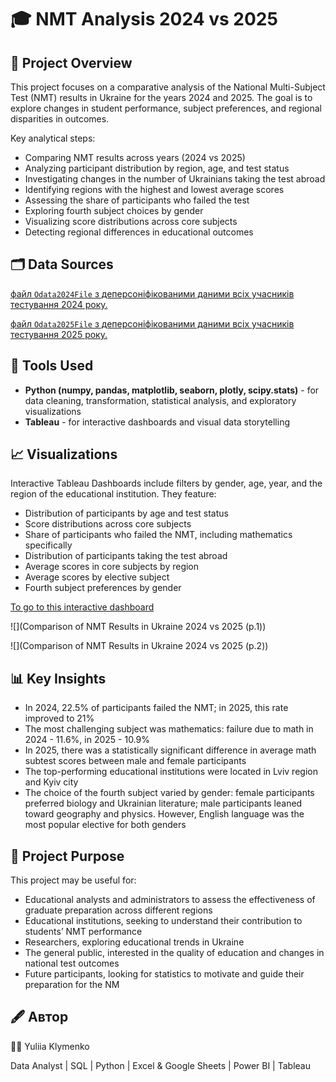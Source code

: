 # 🎓 NMT Analysis 2024 vs 2025

## 📌 Project Overview  
This project focuses on a comparative analysis of the National Multi-Subject Test (NMT) results in Ukraine for the years 2024 and 2025.
The goal is to explore changes in student performance, subject preferences, and regional disparities in outcomes.

Key analytical steps:
- Comparing NMT results across years (2024 vs 2025)
- Analyzing participant distribution by region, age, and test status
- Investigating changes in the number of Ukrainians taking the test abroad
- Identifying regions with the highest and lowest average scores
- Assessing the share of participants who failed the test
- Exploring fourth subject choices by gender
- Visualizing score distributions across core subjects
- Detecting regional differences in educational outcomes


## 🗂️ Data Sources
[файл `Odata2024File` з деперсоніфікованими даними всіх учасників тестування 2024 року.](https://zno.testportal.com.ua/opendata)

[файл `Odata2025File` з деперсоніфікованими даними всіх учасників тестування 2025 року.](https://zno.testportal.com.ua/opendata)

## 🧰 Tools Used  
- **Python (numpy, pandas, matplotlib, seaborn, plotly, scipy.stats)** - for data cleaning, transformation, statistical analysis, and exploratory visualizations
- **Tableau** - for interactive dashboards and visual data storytelling

## 📈 Visualizations
Interactive Tableau Dashboards include filters by gender, age, year, and the region of the educational institution. They feature:
- Distribution of participants by age and test status
- Score distributions across core subjects
- Share of participants who failed the NMT, including mathematics specifically
- Distribution of participants taking the test abroad
- Average scores in core subjects by region
- Average scores by elective subject
- Fourth subject preferences by gender

[To go to this interactive dashboard](https://public.tableau.com/app/profile/yuliia.klymenko/viz/NMT_Analysis_Final_project_16_10/2024vs2025)

![](Comparison of NMT Results in Ukraine 2024 vs 2025 (p.1))

![](Comparison of NMT Results in Ukraine 2024 vs 2025 (p.2))


## 📊 Key Insights
- In 2024, 22.5% of participants failed the NMT; in 2025, this rate improved to 21%
- The most challenging subject was mathematics: failure due to math in 2024 - 11.6%, in 2025 - 10.9%
- In 2025, there was a statistically significant difference in average math subtest scores between male and female participants
- The top-performing educational institutions were located in Lviv region and Kyiv city
- The choice of the fourth subject varied by gender: female participants preferred biology and Ukrainian literature; male participants leaned toward geography and physics. However, English language was the most popular elective for both genders


## 🎯  Project Purpose
This project may be useful for:
- Educational analysts and administrators to assess the effectiveness of graduate preparation across different regions
- Educational institutions, seeking to understand their contribution to students’ NMT performance
- Researchers, exploring educational trends in Ukraine
- The general public, interested in the quality of education and changes in national test outcomes
- Future participants, looking for statistics to motivate and guide their preparation for the NM
  

## 🖋️ Автор

👩‍💻 Yuliia Klymenko

Data Analyst | SQL | Python | Excel & Google Sheets | Power BI | Tableau
